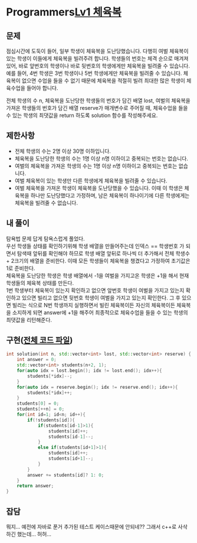 # Programmers[Lv1 체육복](https://programmers.co.kr/learn/courses/30/lessons/42862)
## 문제
 점심시간에 도둑이 들어, 일부 학생이 체육복을 도난당했습니다. 다행히 여벌 체육복이 있는 학생이 이들에게 체육복을 빌려주려 합니다. 학생들의 번호는 체격 순으로 매겨져 있어, 바로 앞번호의 학생이나 바로 뒷번호의 학생에게만 체육복을 빌려줄 수 있습니다. 예를 들어, 4번 학생은 3번 학생이나 5번 학생에게만 체육복을 빌려줄 수 있습니다. 체육복이 없으면 수업을 들을 수 없기 때문에 체육복을 적절히 빌려 최대한 많은 학생이 체육수업을 들어야 합니다.

전체 학생의 수 n, 체육복을 도난당한 학생들의 번호가 담긴 배열 lost, 여벌의 체육복을 가져온 학생들의 번호가 담긴 배열 reserve가 매개변수로 주어질 때, 체육수업을 들을 수 있는 학생의 최댓값을 return 하도록 solution 함수를 작성해주세요.

## 제한사항 
* 전체 학생의 수는 2명 이상 30명 이하입니다.
* 체육복을 도난당한 학생의 수는 1명 이상 n명 이하이고 중복되는 번호는 없습니다.
* 여벌의 체육복을 가져온 학생의 수는 1명 이상 n명 이하이고 중복되는 번호는 없습니다.
* 여벌 체육복이 있는 학생만 다른 학생에게 체육복을 빌려줄 수 있습니다.
* 여벌 체육복을 가져온 학생이 체육복을 도난당했을 수 있습니다. 이때 이 학생은 체육복을 하나만 도난당했다고 가정하며, 남은 체육복이 하나이기에 다른 학생에게는 체육복을 빌려줄 수 없습니다.
## 내 풀이
 탐욕법 문제 답게 탐욕스럽게 풀었다.  
 우선 학생들 상태를 확인하기위해 학생 배열을 만들어주는데 인덱스 == 학생번호 가 되면서 탐색때 앞뒤를 확인해야 하므로 학생 배열 앞뒤로 하나씩 더 추가해서 전체 학생수 + 2크기의 배열을 준비한다. 이때 모든 학생들이 체육복을 챙겼다고 가정하여 초기값은 1로 준비한다.  
 체육복을 도난당한 학생은 학생 배열에서 -1을 여벌을 가지고온 학생은 +1을 해서 현재 학생들의 체육복 상태를 만든다.  
 1번 학생부터 체육복이 있는지 확인하고 없으면 앞번호 학생이 여벌을 가지고 있는지 확인하고 있으면 빌리고 없으면 뒷번호 학생이 여벌을 가지고 있는지 확인한다. 그 후 있으면 빌리는 식으로 N번 학생까지 실행하면서 빌린 체육복이든 자신의 체육복이든 체육복을 소지하게 되면 answer에 +1을 해주어 최종적으로 체육수업을 들을 수 있는 학생의 최댓값을 리턴해준다.

## 구현([전체 코드 파일](/programmers/42862%EC%B2%B4%EC%9C%A1%EB%B3%B5/solution/solution.cc))
``` cpp
int solution(int n, std::vector<int> lost, std::vector<int> reserve) {
    int answer = 0;
	std::vector<int> students(n+2, 1);
	for(auto idx = lost.begin(); idx != lost.end(); idx++){
		students[*idx]--;
	}
	for(auto idx = reserve.begin(); idx != reserve.end(); idx++){
		students[*idx]++;
	}
	students[0] = 0;
	students[++n] = 0;
	for(int id=1; id<n; id++){
		if(!students[id]){
			if(students[id-1]>1){
				students[id]++;
				students[id-1]--;
			}
			else if(students[id+1]>1){
				students[id]++;
				students[id+1]--;
			}
		}
        answer += students[id]? 1: 0;
	}
    return answer;
}
```

## 잡담
 뭐지... 예전에 자바로 푼거 추가된 테스트 케이스때문에 안되네?? 그래서 c++로 사삭 하긴 했는데... 허허...